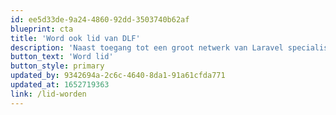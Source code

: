 ```yaml
---
id: ee5d33de-9a24-4860-92dd-3503740b62af
blueprint: cta
title: 'Word ook lid van DLF'
description: 'Naast toegang tot een groot netwerk van Laravel specialisten krijg je exclusief toegang tot Laravel events en een keurmerk voor je organisatie. Ook promoten wij onze leden onder toekomstige klanten!'
button_text: 'Word lid'
button_style: primary
updated_by: 9342694a-2c6c-4640-8da1-91a61cfda771
updated_at: 1652719363
link: /lid-worden
---
```


